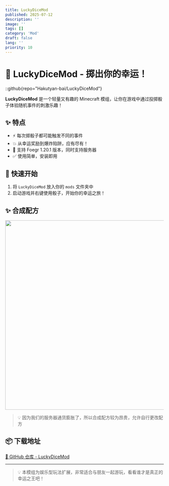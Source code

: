 ```yaml
---
title: LuckyDiceMod
published: 2025-07-12
description: ''
image: ''
tags: []
category: 'Mod'
draft: false 
lang: ''
priority: 10
---
```

# 🎲 LuckyDiceMod - 掷出你的幸运！

::github{repo="Hakutyan-bai/LuckyDiceMod"}

**LuckyDiceMod** 是一个轻量又有趣的 Minecraft 模组，让你在游戏中通过投掷骰子体验随机事件的刺激乐趣！

## ✨ 特点


- ⚡ 每次掷骰子都可能触发不同的事件
- 💥 从幸运奖励到爆炸陷阱，应有尽有！
- 🧩 支持 Foegr 1.20.1 版本，同时支持服务器
- ✅ 使用简单，安装即用

## 🚀 快速开始


1. 将 `LuckyDiceMod` 放入你的 `mods` 文件夹中
2. 启动游戏并右键使用骰子，开始你的幸运之旅！

## ✨ 合成配方

<img src="https://img.sakura.ink/file/AgACAgUAAyEGAASIHQfFAAMOaHyLovuyHjHXz7chQ8ooMuC7G70AAgTDMRtzLuFXvvODzHYdijwBAAMCAAN5AAM2BA.png" width="600">

> 💡 因为我们的服务器通货膨胀了，所以合成配方较为昂贵，允许自行更改配方

## 📦 下载地址

[🔗 GitHub 仓库 - LuckyDiceMod](https://github.com/Hakutyan-bai/LuckyDiceMod)




---

> 💡 本模组为娱乐型玩法扩展，非常适合与朋友一起游玩，看看谁才是真正的幸运之王吧！
